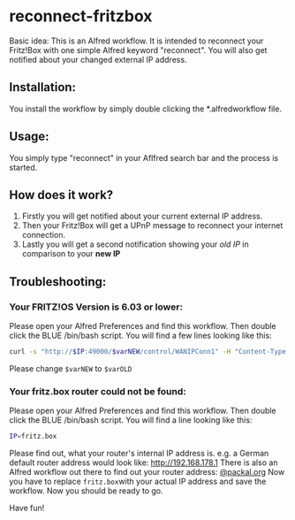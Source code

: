 # reconnect-fritzbox
Basic idea:
This is an Alfred workflow. It is intended to reconnect your Fritz!Box with one simple Alfred keyword "reconnect". You will also get notified about your changed external IP address.



## Installation:
You install the workflow by simply double clicking the *.alfredworkflow file.

## Usage: 
You simply type "reconnect" in your Aflfred search bar and the process is started.

## How does it work?
1.  Firstly you will get notified about your current external IP address.
2.  Then your Fritz!Box will get a UPnP message to reconnect your internet connection.
3.  Lastly you will get a second notification showing your *old IP* in comparison to your **new IP**

## Troubleshooting:

### Your FRITZ!OS Version is 6.03 or lower:
Please open your Alfred Preferences and find this workflow.
Then double click the BLUE /bin/bash script.
You will find a few lines looking like this:

```bash
curl -s "http://$IP:49000/$varNEW/control/WANIPConn1" -H "Content-Type: text/xml; charset="utf-8"" -H "SoapAction:urn:schemas-upnp-org:service:WANIPConnection:1#ForceTermination" -d "@reconnect.xml" >/dev/null
```

Please change `$varNEW` to `$varOLD`

### Your fritz.box router could not be found:
Please open your Alfred Preferences and find this workflow.
Then double click the BLUE /bin/bash script.
You will find a  line looking like this:

```bash
IP=fritz.box
```
Please find out, what your router's internal IP address is.
e.g. a German default router address would look like: http://192.168.178.1
There is also an Alfred workflow out there to find out your router address: [@packal.org](http://www.packal.org/workflow/router-web-interface)
Now you have to replace `fritz.box`with your actual IP address and save the workflow.
Now you should be ready to go. 

Have fun!
